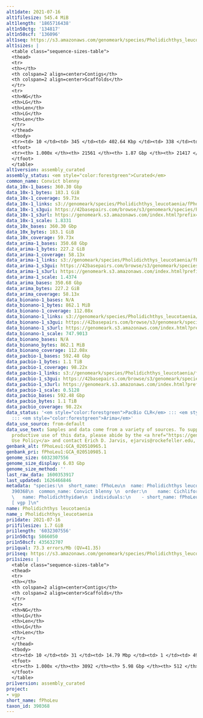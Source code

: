 ```yaml
---
alt1date: 2021-07-16
alt1filesize: 545.4 MiB
alt1length: '1865716438'
alt1n50ctg: '134817'
alt1n50scf: '136096'
alt1seq: https://s3.amazonaws.com/genomeark/species/Pholidichthys_leucotaenia/fPhoLeu1/assembly_curated/fPhoLeu1.alt.cur.20210716.fasta.gz
alt1sizes: |
  <table class="sequence-sizes-table">
  <thead>
  <tr>
  <th></th>
  <th colspan=2 align=center>Contigs</th>
  <th colspan=2 align=center>Scaffolds</th>
  </tr>
  <tr>
  <th>NG</th>
  <th>LG</th>
  <th>Len</th>
  <th>LG</th>
  <th>Len</th>
  </tr>
  </thead>
  <tbody>
  <tr><td> 10 </td><td> 345 </td><td> 402.64 Kbp </td><td> 338 </td><td> 407.13 Kbp </td></tr><tr><td> 20 </td><td> 894 </td><td> 292.31 Kbp </td><td> 881 </td><td> 295.16 Kbp </td></tr><tr><td> 30 </td><td> 1627 </td><td> 223.33 Kbp </td><td> 1607 </td><td> 225.41 Kbp </td></tr><tr><td> 40 </td><td> 2577 </td><td> 173.94 Kbp </td><td> 2548 </td><td> 175.64 Kbp </td></tr><tr style="background-color:#cccccc;"><td> 50 </td><td> 3800 </td><td> 134.82 Kbp </td><td> 3760 </td><td> 136.10 Kbp </td></tr><tr><td> 60 </td><td> 5378 </td><td> 103.86 Kbp </td><td> 5325 </td><td> 104.65 Kbp </td></tr><tr><td> 70 </td><td> 7466 </td><td> 77.06 Kbp </td><td> 7396 </td><td> 77.67 Kbp </td></tr><tr><td> 80 </td><td> 10324 </td><td> 55.33 Kbp </td><td> 10232 </td><td> 55.73 Kbp </td></tr><tr><td> 90 </td><td> 14419 </td><td> 37.83 Kbp </td><td> 14306 </td><td> 37.98 Kbp </td></tr><tr><td> 100 </td><td> 21560 </td><td> 203  bp </td><td> 21416 </td><td> 203  bp </td></tr></tbody>
  <tfoot>
  <tr><th> 1.000x </th><th> 21561 </th><th> 1.87 Gbp </th><th> 21417 </th><th> 1.87 Gbp </th></tr>
  </tfoot>
  </table>
alt1version: assembly_curated
assembly_status: <em style="color:forestgreen">Curated</em>
common_name: Convict blenny
data_10x-1_bases: 360.30 Gbp
data_10x-1_bytes: 183.1 GiB
data_10x-1_coverage: 59.73x
data_10x-1_links: s3://genomeark/species/Pholidichthys_leucotaenia/fPhoLeu1/genomic_data/10x/<br>
data_10x-1_s3gui: https://42basepairs.com/browse/s3/genomeark/species/Pholidichthys_leucotaenia/fPhoLeu1/genomic_data/10x/
data_10x-1_s3url: https://genomeark.s3.amazonaws.com/index.html?prefix=species/Pholidichthys_leucotaenia/fPhoLeu1/genomic_data/10x/
data_10x-1_scale: 1.8331
data_10x_bases: 360.30 Gbp
data_10x_bytes: 183.1 GiB
data_10x_coverage: 59.73x
data_arima-1_bases: 350.68 Gbp
data_arima-1_bytes: 227.2 GiB
data_arima-1_coverage: 58.13x
data_arima-1_links: s3://genomeark/species/Pholidichthys_leucotaenia/fPhoLeu1/genomic_data/arima/<br>
data_arima-1_s3gui: https://42basepairs.com/browse/s3/genomeark/species/Pholidichthys_leucotaenia/fPhoLeu1/genomic_data/arima/
data_arima-1_s3url: https://genomeark.s3.amazonaws.com/index.html?prefix=species/Pholidichthys_leucotaenia/fPhoLeu1/genomic_data/arima/
data_arima-1_scale: 1.4374
data_arima_bases: 350.68 Gbp
data_arima_bytes: 227.2 GiB
data_arima_coverage: 58.13x
data_bionano-1_bases: N/A
data_bionano-1_bytes: 862.1 MiB
data_bionano-1_coverage: 112.08x
data_bionano-1_links: s3://genomeark/species/Pholidichthys_leucotaenia/fPhoLeu1/genomic_data/bionano/<br>
data_bionano-1_s3gui: https://42basepairs.com/browse/s3/genomeark/species/Pholidichthys_leucotaenia/fPhoLeu1/genomic_data/bionano/
data_bionano-1_s3url: https://genomeark.s3.amazonaws.com/index.html?prefix=species/Pholidichthys_leucotaenia/fPhoLeu1/genomic_data/bionano/
data_bionano-1_scale: 747.9013
data_bionano_bases: N/A
data_bionano_bytes: 862.1 MiB
data_bionano_coverage: 112.08x
data_pacbio-1_bases: 592.48 Gbp
data_pacbio-1_bytes: 1.1 TiB
data_pacbio-1_coverage: 98.22x
data_pacbio-1_links: s3://genomeark/species/Pholidichthys_leucotaenia/fPhoLeu1/genomic_data/pacbio/<br>
data_pacbio-1_s3gui: https://42basepairs.com/browse/s3/genomeark/species/Pholidichthys_leucotaenia/fPhoLeu1/genomic_data/pacbio/
data_pacbio-1_s3url: https://genomeark.s3.amazonaws.com/index.html?prefix=species/Pholidichthys_leucotaenia/fPhoLeu1/genomic_data/pacbio/
data_pacbio-1_scale: 0.5128
data_pacbio_bases: 592.48 Gbp
data_pacbio_bytes: 1.1 TiB
data_pacbio_coverage: 98.22x
data_status: '<em style="color:forestgreen">PacBio CLR</em> ::: <em style="color:forestgreen">10x</em>
  ::: <em style="color:forestgreen">Arima</em>'
data_use_source: from-default
data_use_text: Samples and data come from a variety of sources. To support fair and
  productive use of this data, please abide by the <a href="https://genome10k.soe.ucsc.edu/data-use-policies/">Data
  Use Policy</a> and contact Erich D. Jarvis, ejarvis@rockefeller.edu, with any questions.
genbank_alt: fPhoLeu1:GCA_020510965.1
genbank_pri: fPhoLeu1:GCA_020510985.1
genome_size: 6032307556
genome_size_display: 6.03 Gbp
genome_size_method: ''
last_raw_data: 1600353917
last_updated: 1626466846
metadata: "species:\n  short_name: fPhoLeu\n  name: Pholidichthys leucotaenia\n  taxon_id:
  390368\n  common_name: Convict blenny \n  order:\n    name: Cichliformes\n  family:\n
  \   name: Pholidichthyidae\n  individuals:\n    - short_name: fPhoLeu1\n  project:
  [ vgp ]\n"
name: Pholidichthys leucotaenia
name_: Pholidichthys_leucotaenia
pri1date: 2021-07-16
pri1filesize: 1.7 GiB
pri1length: '6032307556'
pri1n50ctg: 5866050
pri1n50scf: 435632707
pri1qual: 73.3 errors/Mb (QV=41.35)
pri1seq: https://s3.amazonaws.com/genomeark/species/Pholidichthys_leucotaenia/fPhoLeu1/assembly_curated/fPhoLeu1.pri.cur.20210716.fasta.gz
pri1sizes: |
  <table class="sequence-sizes-table">
  <thead>
  <tr>
  <th></th>
  <th colspan=2 align=center>Contigs</th>
  <th colspan=2 align=center>Scaffolds</th>
  </tr>
  <tr>
  <th>NG</th>
  <th>LG</th>
  <th>Len</th>
  <th>LG</th>
  <th>Len</th>
  </tr>
  </thead>
  <tbody>
  <tr><td> 10 </td><td> 31 </td><td> 14.79 Mbp </td><td> 1 </td><td> 492.90 Mbp </td></tr><tr><td> 20 </td><td> 79 </td><td> 11.01 Mbp </td><td> 2 </td><td> 492.01 Mbp </td></tr><tr><td> 30 </td><td> 139 </td><td> 9.16 Mbp </td><td> 3 </td><td> 481.60 Mbp </td></tr><tr><td> 40 </td><td> 212 </td><td> 7.38 Mbp </td><td> 4 </td><td> 467.51 Mbp </td></tr><tr style="background-color:#cccccc;"><td> 50 </td><td> 303 </td><td style="background-color:#88ff88;"> 5.87 Mbp </td><td> 6 </td><td style="background-color:#88ff88;"> 435.63 Mbp </td></tr><tr><td> 60 </td><td> 415 </td><td> 4.78 Mbp </td><td> 7 </td><td> 429.46 Mbp </td></tr><tr><td> 70 </td><td> 560 </td><td> 3.58 Mbp </td><td> 9 </td><td> 358.93 Mbp </td></tr><tr><td> 80 </td><td> 758 </td><td> 2.56 Mbp </td><td> 10 </td><td> 333.31 Mbp </td></tr><tr><td> 90 </td><td> 1067 </td><td> 1.41 Mbp </td><td> 12 </td><td> 306.32 Mbp </td></tr><tr><td> 100 </td><td> 3091 </td><td> 55  bp </td><td> 511 </td><td> 766  bp </td></tr></tbody>
  <tfoot>
  <tr><th> 1.000x </th><th> 3092 </th><th> 5.98 Gbp </th><th> 512 </th><th> 6.03 Gbp </th></tr>
  </tfoot>
  </table>
pri1version: assembly_curated
project:
- vgp
short_name: fPhoLeu
taxon_id: 390368
---
```


